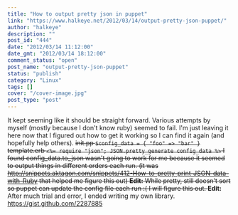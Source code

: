 ```yaml
---
title: "How to output pretty json in puppet"
link: "https://www.halkeye.net/2012/03/14/output-pretty-json-puppet/"
author: "halkeye"
description: ""
post_id: "444"
date: "2012/03/14 11:12:00"
date_gmt: "2012/03/14 18:12:00"
comment_status: "open"
post_name: "output-pretty-json-puppet"
status: "publish"
category: "Linux"
tags: []
cover: "/cover-image.jpg"
post_type: "post"
---
```


It kept seeming like it should be straight forward. Various attempts by myself (mostly because I don't know ruby) seemed to fail. I'm just leaving it here now that I figured out how to get it working so I can find it again (and hopefully help others). <s> init.pp ` $config_data = { "foo" => "bar" } ` template.erb ` <%= require "json"; JSON.pretty_generate config_data %> ` I found config_data.to_json wasn't going to work for me because it seemed to output things in different orders each run. (it was <http://snippets.aktagon.com/snippets/412-How-to-pretty-print-JSON-data-with-Ruby> that helped me figure this out) **Edit:** While pretty, still doesn't sort so puppet can update the config file each run :( I will figure this out. </s> **Edit:** After much trial and error, I ended writing my own library. <https://gist.github.com/2287885>